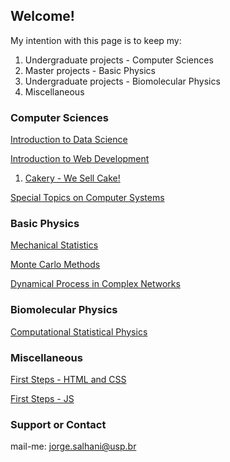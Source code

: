 ## Welcome!

My intention with this page is to keep my:
1.  Undergraduate projects - Computer Sciences 
2.  Master projects - Basic Physics
3.  Undergraduate projects - Biomolecular Physics
4.  Miscellaneous 

### Computer Sciences

[Introduction to Data Science](https://github.com/jorgesalhani/IntroDataScience)

[Introduction to Web Development](https://github.com/jorgesalhani/IntroWebDevelopment)

1. [Cakery - We Sell Cake!](https://github.com/jorgesalhani/StoreWebProject)

[Special Topics on Computer Systems](https://github.com/jorgesalhani/SocialNetworkBlockchain)

### Basic Physics

[Mechanical Statistics](https://github.com/jorgesalhani/MechanicalStatistics)

[Monte Carlo Methods](https://github.com/jorgesalhani/MonteCarloMethods)

[Dynamical Process in Complex Networks](https://github.com/jorgesalhani/ComplexNetworkDynamics)

### Biomolecular Physics

[Computational Statistical Physics](https://github.com/jorgesalhani/CompStatatisticalPhysics)

### Miscellaneous

[First Steps - HTML and CSS](https://github.com/jorgesalhani/LearningCSS_HTML)

[First Steps - JS](https://github.com/jorgesalhani/LearningJS)

### Support or Contact

mail-me: jorge.salhani@usp.br
